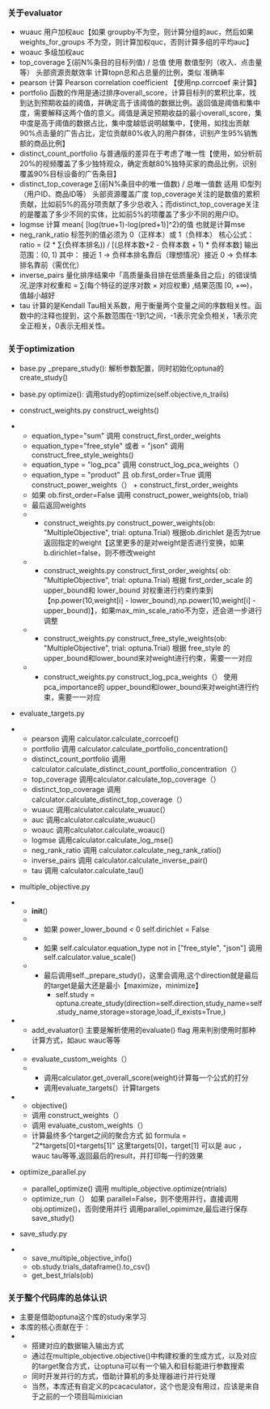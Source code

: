 ### 关于evaluator
- wuauc 用户加权auc【如果 groupby不为空，则计算分组的auc，然后如果 weights_for_groups 不为空，则计算加权quc，否则计算多组的平均auc】
- woauc 多级加权auc
- top_coverage ∑(前N%条目的目标列值) / 总值  使用 数值型列（收入、点击量等） 头部资源贡献效率 计算topn总和占总量的比例，类似 准确率
- pearson 计算 Pearson correlation coefficient 【使用np.corrcoef 来计算】
- portfolio 函数的作用是通过排序overall_score，计算目标列的累积比率，找到达到预期收益的阈值，并确定高于该阈值的数据比例。返回值是阈值和集中度，需要解释这两个值的意义。阈值是满足预期收益的最小overall_score，集中度是高于阈值的数据占比，集中度越低说明越集中，【使用，如找出贡献90%点击量的广告占比，定位贡献80%收入的用户群体，识别产生95%销售额的商品比例】
- distinct_count_portfolio 与普通版的差异在于考虑了唯一性【使用，如分析前20%的视频覆盖了多少独特观众，确定贡献80%独特买家的商品比例，识别覆盖90%目标设备的广告条目】
- distinct_top_coverage ∑(前N%条目中的唯一值数) / 总唯一值数 适用 ID型列（用户ID、商品ID等） 头部资源覆盖广度 top_coverage关注的是数值的累积贡献，比如前5%的高分项贡献了多少总收入；而distinct_top_coverage关注的是覆盖了多少不同的实体，比如前5%的项覆盖了多少不同的用户ID。
- logmse  计算 mean{ [log(true+1)-log(pred+1)]^2}的值 也就是计算mse
- neg_rank_ratio 标签列的值必须为 0（正样本）或 1（负样本） 核心公式： ratio = (2 * ∑(负样本排名)) / [(总样本数*2 - 负样本数 + 1) * 负样本数]   输出范围：(0, 1) 其中： 接近 1 → 负样本排名靠后（理想情况）接近 0 → 负样本排名靠前（需优化）
- inverse_pairs  量化排序结果中「高质量条目排在低质量条目之后」的错误情况,逆序对权重和 = ∑(每个特征的逆序对数 × 对应权重) ,结果范围 [0, +∞)，值越小越好
- tau  计算的是Kendall Tau相关系数，用于衡量两个变量之间的序数相关性。函数中的注释也提到，这个系数范围在-1到1之间，-1表示完全负相关，1表示完全正相关，0表示无相关性。
### 关于optimization
- base.py  _prepare_study(): 解析参数配置，同时初始化optuna的create_study()
- base.py  optimize(): 调用study的optimize(self.objective,n_trails)
- construct_weights.py construct_weights() 
- - equation_type="sum" 调用  construct_first_order_weights
  - equation_type="free_style" 或者 = "json" 调用 construct_free_style_weights()
  - equation_type = "log_pca" 调用 construct_log_pca_weights（）
  - equation_type = "product"  且 ob.first_order=True 调用 construct_power_weights（） + construct_first_order_weights
  - 如果  ob.first_order=False 调用 construct_power_weights(ob, trial)
  - 最后返回weights
  - - construct_weights.py construct_power_weights(ob: "MultipleObjective", trial: optuna.Trial) 根据ob.dirichlet 是否为true返回指定的weight【这里更多的是对weight是否进行变换，如果b.dirichlet=false，则不修改weight
  - - construct_weights.py construct_first_order_weights( ob: "MultipleObjective", trial: optuna.Trial) 根据 first_order_scale 的 upper_bound和 lower_bound 对权重进行约束约束到【np.power(10,weight[i] - lower_bound),np.power(10,weight[i] - upper_bound)】，如果max_min_scale_ratio不为空，还会进一步进行调整
  - - construct_weights.py construct_free_style_weights(ob: "MultipleObjective", trial: optuna.Trial) 根据 free_style 的upper_bound和lower_bound来对weight进行约束，需要一一对应
  - - construct_weights.py  construct_log_pca_weights（） 使用 pca_importance的 upper_bound和lower_bound来对weight进行约束，需要一一对应

- evaluate_targets.py
- -  pearson 调用 calculator.calculate_corrcoef()
  -  portfolio 调用 calculator.calculate_portfolio_concentration()
  -  distinct_count_portfolio  调用 calculator.calculate_distinct_count_portfolio_concentration（）
  -  top_coverage 调用calculator.calculate_top_coverage（）
  -  distinct_top_coverage 调用 calculator.calculate_distinct_top_coverage（）
  -  wuauc 调用calculator.calculate_wuauc(）
  -  auc 调用calculator.calculate_wuauc(）
  -  woauc 调用calculator.calculate_woauc()
  -  logmse 调用calculator.calculate_log_mse()
  -  neg_rank_ratio 调用 calculator.calculate_neg_rank_ratio()
  -  inverse_pairs  调用 calculator.calculate_inverse_pair()
  -  tau 调用 calculator.calculate_tau()

- multiple_objective.py
- - __init__()
  - - 如果 power_lower_bound < 0   self.dirichlet = False
  - - 如果 self.calculator.equation_type not in ["free_style", "json"]  调用  self.calculator.value_scale()
  - - 最后调用self._prepare_study()，这里会调用,这个direction就是最后的target是最大还是最小【maximize，minimize】
      - self.study = optuna.create_study(direction=self.direction,study_name=self.study_name,storage=storage,load_if_exists=True,)

- - add_evaluator() 主要是解析使用的evaluate() flag 用来判别使用时那种计算方式，如auc wauc等等

- - evaluate_custom_weights（）
  - - 调用calculator.get_overall_score(weight)计算每一个公式的打分
    - 调用evaluate_targets(）计算targets

- - objective()
  - 调用 construct_weights（）
  - 调用 evaluate_custom_weights（）
  - 计算最终多个target之间的聚合方式 如 formula = "2*targets[0]+targets[1]" 这里targets[0]，target[1] 可以是 auc ，wauc tau等等,返回最后的result，并打印每一行的效果

- optimize_parallel.py
  - parallel_optimize() 调用 multiple_objective.optimize(ntrials)
  - optimize_run（） 如果 parallel=False，则不使用并行，直接调用obj.optimize()，否则使用并行 调用parallel_opimimze,最后进行保存save_study()

- save_study.py
- - save_multiple_objective_info()
  - ob.study.trials_dataframe().to_csv()
  - get_best_trials(ob)
 

### 关于整个代码库的总体认识
- 主要是借助optuna这个库的study来学习
- 本库的核心贡献在于：
- - 搭建对应的数据输入输出方式
  - 通过在multiple_objective.objective()中构建权重的生成方式，以及对应的target聚合方式，让optuna可以有一个输入和目标能进行参数搜索
  - 同时开发并行的方式，借助计算机的多处理器进行并行处理
  - 当然，本库还有自定义的pcacaculator，这个也是没有用过，应该是来自于之前的一个项目叫mixician
